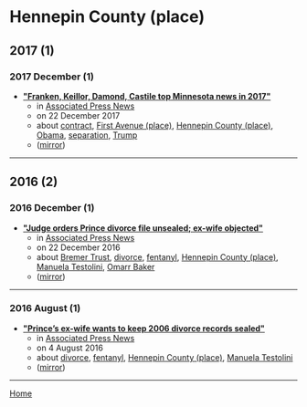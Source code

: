 # Hennepin County (place)

## 2017 (1)

### 2017 December (1)

 - [**"Franken, Keillor, Damond, Castile top Minnesota news in 2017"**](https://apnews.com/80ae6c0e800c49ba95447bb986d2dd78)
    - in [Associated Press News](../../../publications/associated-press-news/index.md)
    - on 22 December 2017
    - about [contract](../../../topics/contract/index.md), [First Avenue (place)](../../../topics/place/first-avenue/index.md), [Hennepin County (place)](../../../topics/place/hennepin-county/index.md), [Obama](../../../topics/obama/index.md), [separation](../../../topics/separation/index.md), [Trump](../../../topics/trump/index.md)
    - ([mirror](https://web.archive.org/web/*/https://apnews.com/80ae6c0e800c49ba95447bb986d2dd78))

----

## 2016 (2)

### 2016 December (1)

 - [**"Judge orders Prince divorce file unsealed; ex-wife objected"**](https://apnews.com/75c476d27c0246fbbba2e908f2985acf)
    - in [Associated Press News](../../../publications/associated-press-news/index.md)
    - on 22 December 2016
    - about [Bremer Trust](../../../topics/bremer-trust/index.md), [divorce](../../../topics/divorce/index.md), [fentanyl](../../../topics/fentanyl/index.md), [Hennepin County (place)](../../../topics/place/hennepin-county/index.md), [Manuela Testolini](../../../topics/manuela-testolini/index.md), [Omarr Baker](../../../topics/omarr-baker/index.md)
    - ([mirror](https://web.archive.org/web/*/https://apnews.com/75c476d27c0246fbbba2e908f2985acf))

----

### 2016 August (1)

 - [**"Prince’s ex-wife wants to keep 2006 divorce records sealed"**](https://apnews.com/bf6e2876e5614884afb5e3775a127af3)
    - in [Associated Press News](../../../publications/associated-press-news/index.md)
    - on 4 August 2016
    - about [divorce](../../../topics/divorce/index.md), [fentanyl](../../../topics/fentanyl/index.md), [Hennepin County (place)](../../../topics/place/hennepin-county/index.md), [Manuela Testolini](../../../topics/manuela-testolini/index.md)
    - ([mirror](https://web.archive.org/web/*/https://apnews.com/bf6e2876e5614884afb5e3775a127af3))

----

[Home](../index.md)
